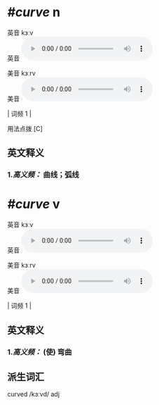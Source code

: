 # ***\#curve*** n
英音 kɜːv  
英音
<audio src="./media/curve-B.aac" controls="controls"></audio>

美音 kɜːrv  
美音
<audio src="./media/curve2.aac" controls="controls"></audio>



| 词频 1 |  

用法点拨  [C]

英文释义
---
### 1.*高义频：* **曲线；弧线**  


# ***\#curve*** v
英音 kɜːv  
英音
<audio src="./media/curve-B.aac" controls="controls"></audio>

美音 kɜːrv  
美音
<audio src="./media/curve2.aac" controls="controls"></audio>



| 词频 1 |  

英文释义
---
### 1.*高义频：* **(使) 弯曲**  


派生词汇
---
curved /kɜːvd/ adj   

